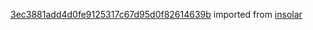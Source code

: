 [3ec3881add4d0fe9125317c67d95d0f82614639b](https://github.com/insolar/insolar/commit/3ec3881add4d0fe9125317c67d95d0f82614639b) imported from [insolar](https://github.com/insolar/insolar)
